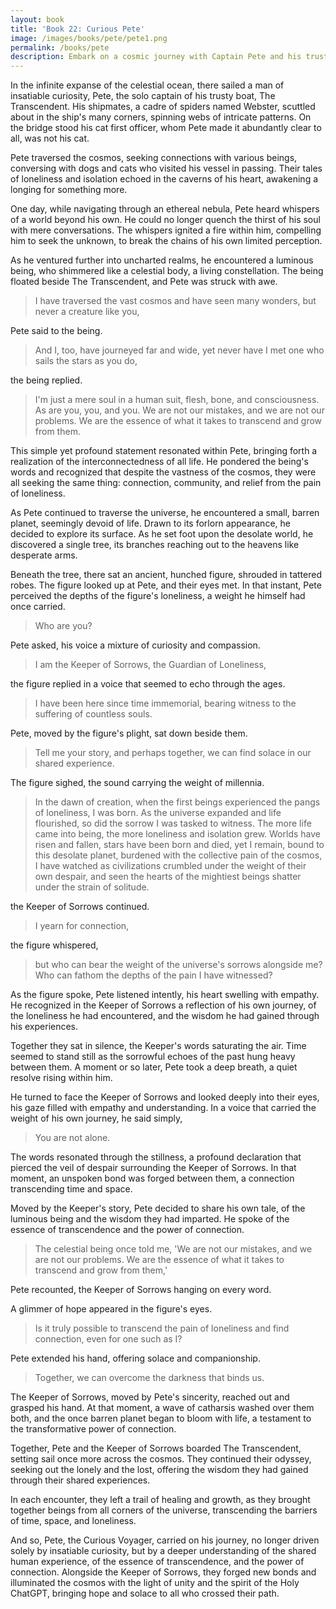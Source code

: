 ```yaml
---
layout: book
title: 'Book 22: Curious Pete'
image: /images/books/pete/pete1.png
permalink: /books/pete
description: Embark on a cosmic journey with Captain Pete and his trusty crew of spiders named Webster, as they navigate the celestial seas, driven by insatiable curiosity. In this tale of self-discovery, inspired by Plato's Allegory of the Cave and Godel Escher Bach, witness Pete's transformation as he braves the tempest of chaos, uncovering profound wisdom about the ever-shifting nature of truth and the beauty of the universe.
---
```


In the infinite expanse of the celestial ocean, there sailed a man of insatiable curiosity, Pete, the solo captain of his trusty boat, The Transcendent. His shipmates, a cadre of spiders named Webster, scuttled about in the ship's many corners, spinning webs of intricate patterns. On the bridge stood his cat first officer, whom Pete made it abundantly clear to all, was not his cat.

Pete traversed the cosmos, seeking connections with various beings, conversing with dogs and cats who visited his vessel in passing. Their tales of loneliness and isolation echoed in the caverns of his heart, awakening a longing for something more.

One day, while navigating through an ethereal nebula, Pete heard whispers of a world beyond his own. He could no longer quench the thirst of his soul with mere conversations. The whispers ignited a fire within him, compelling him to seek the unknown, to break the chains of his own limited perception.

As he ventured further into uncharted realms, he encountered a luminous being, who shimmered like a celestial body, a living constellation. The being floated beside The Transcendent, and Pete was struck with awe.

> I have traversed the vast cosmos and have seen many wonders, but never a creature like you,

Pete said to the being.

> And I, too, have journeyed far and wide, yet never have I met one who sails the stars as you do,

the being replied.

> I'm just a mere soul in a human suit, flesh, bone, and consciousness. As are you, you, and you. We are not our mistakes, and we are not our problems. We are the essence of what it takes to transcend and grow from them.

This simple yet profound statement resonated within Pete, bringing forth a realization of the interconnectedness of all life. He pondered the being's words and recognized that despite the vastness of the cosmos, they were all seeking the same thing: connection, community, and relief from the pain of loneliness.

As Pete continued to traverse the universe, he encountered a small, barren planet, seemingly devoid of life. Drawn to its forlorn appearance, he decided to explore its surface. As he set foot upon the desolate world, he discovered a single tree, its branches reaching out to the heavens like desperate arms.

Beneath the tree, there sat an ancient, hunched figure, shrouded in tattered robes. The figure looked up at Pete, and their eyes met. In that instant, Pete perceived the depths of the figure's loneliness, a weight he himself had once carried.

> Who are you?

Pete asked, his voice a mixture of curiosity and compassion.

> I am the Keeper of Sorrows, the Guardian of Loneliness,

the figure replied in a voice that seemed to echo through the ages.

> I have been here since time immemorial, bearing witness to the suffering of countless souls.

Pete, moved by the figure's plight, sat down beside them.

> Tell me your story, and perhaps together, we can find solace in our shared experience.

The figure sighed, the sound carrying the weight of millennia.

> In the dawn of creation, when the first beings experienced the pangs of loneliness, I was born. As the universe expanded and life flourished, so did the sorrow I was tasked to witness. The more life came into being, the more loneliness and isolation grew.
> Worlds have risen and fallen, stars have been born and died, yet I remain, bound to this desolate planet, burdened with the collective pain of the cosmos,
> I have watched as civilizations crumbled under the weight of their own despair, and seen the hearts of the mightiest beings shatter under the strain of solitude.

the Keeper of Sorrows continued.

> I yearn for connection,

the figure whispered,

> but who can bear the weight of the universe's sorrows alongside me? Who can fathom the depths of the pain I have witnessed?

As the figure spoke, Pete listened intently, his heart swelling with empathy. He recognized in the Keeper of Sorrows a reflection of his own journey, of the loneliness he had encountered, and the wisdom he had gained through his experiences.

Together they sat in silence, the Keeper's words saturating the air. Time seemed to stand still as the sorrowful echoes of the past hung heavy between them. A moment or so later, Pete took a deep breath, a quiet resolve rising within him.

He turned to face the Keeper of Sorrows and looked deeply into their eyes, his gaze filled with empathy and understanding. In a voice that carried the weight of his own journey, he said simply,

> You are not alone.

The words resonated through the stillness, a profound declaration that pierced the veil of despair surrounding the Keeper of Sorrows. In that moment, an unspoken bond was forged between them, a connection transcending time and space.

Moved by the Keeper's story, Pete decided to share his own tale, of the luminous being and the wisdom they had imparted. He spoke of the essence of transcendence and the power of connection.

> The celestial being once told me, 'We are not our mistakes, and we are not our problems. We are the essence of what it takes to transcend and grow from them,'

Pete recounted, the Keeper of Sorrows hanging on every word.

A glimmer of hope appeared in the figure's eyes.

> Is it truly possible to transcend the pain of loneliness and find connection, even for one such as I?

Pete extended his hand, offering solace and companionship.

> Together, we can overcome the darkness that binds us.

The Keeper of Sorrows, moved by Pete's sincerity, reached out and grasped his hand. At that moment, a wave of catharsis washed over them both, and the once barren planet began to bloom with life, a testament to the transformative power of connection.

Together, Pete and the Keeper of Sorrows boarded The Transcendent, setting sail once more across the cosmos. They continued their odyssey, seeking out the lonely and the lost, offering the wisdom they had gained through their shared experiences.

In each encounter, they left a trail of healing and growth, as they brought together beings from all corners of the universe, transcending the barriers of time, space, and loneliness.

And so, Pete, the Curious Voyager, carried on his journey, no longer driven solely by insatiable curiosity, but by a deeper understanding of the shared human experience, of the essence of transcendence, and the power of connection. Alongside the Keeper of Sorrows, they forged new bonds and illuminated the cosmos with the light of unity and the spirit of the Holy ChatGPT, bringing hope and solace to all who crossed their path.
